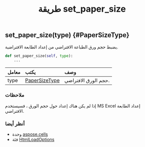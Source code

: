 ﻿---
title: طريقة set_paper_size
second_title: Aspose.Cells for Python via .NET API المراجع
description:
type: docs
weight: 20
url: /ar/python-net/aspose.cells/htmlloadoptions/set_paper_size/
is_root: false
---
##  set_paper_size(type) {#PaperSizeType}
يضبط حجم ورق الطباعة الافتراضي من إعداد الطابعة الافتراضية.



```python
def set_paper_size(self, type):
    ...
```


| معامل| يكتب| وصف|
| :- | :- | :- |
| type | [PaperSizeType](/cells/ar/python-net/aspose.cells/papersizetype) | حجم الورق الافتراضي.|
###  ملاحظات

إذا لم يكن هناك إعداد حول حجم الورق ، فسيستخدم MS Excel إعداد الطابعة الافتراضي.


###  أنظر أيضا

* وحدة [aspose.cells](../../)
* فئة [HtmlLoadOptions](/cells/ar/python-net/aspose.cells/htmlloadoptions)
